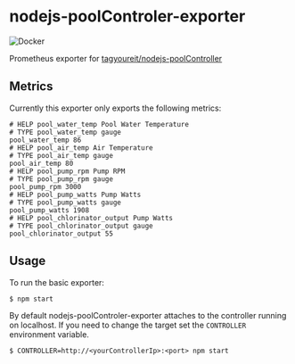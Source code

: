 # nodejs-poolControler-exporter

![Docker](https://github.com/wurmr/nodejs-poolControler-exporter/workflows/Docker/badge.svg?event=push)

Prometheus exporter for [tagyoureit/nodejs-poolController](https://github.com/tagyoureit/nodejs-poolController)

## Metrics

Currently this exporter only exports the following metrics:

```
# HELP pool_water_temp Pool Water Temperature
# TYPE pool_water_temp gauge
pool_water_temp 86
# HELP pool_air_temp Air Temperature
# TYPE pool_air_temp gauge
pool_air_temp 80
# HELP pool_pump_rpm Pump RPM
# TYPE pool_pump_rpm gauge
pool_pump_rpm 3000
# HELP pool_pump_watts Pump Watts
# TYPE pool_pump_watts gauge
pool_pump_watts 1908
# HELP pool_chlorinator_output Pump Watts
# TYPE pool_chlorinator_output gauge
pool_chlorinator_output 55
```

## Usage

To run the basic exporter:

```
$ npm start
```

By default nodejs-poolControler-exporter attaches to the controller running on localhost. If you need to change the target set the `CONTROLLER` environment variable.

```
$ CONTROLLER=http://<yourControllerIp>:<port> npm start
```
